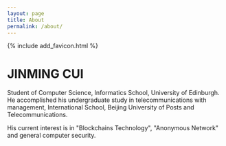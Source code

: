 ```yaml
---
layout: page
title: About
permalink: /about/
---
```

{% include add_favicon.html %}

# JINMING CUI

Student of Computer Science, Informatics School, University of Edinburgh. He accomplished his undergraduate study in telecommunications with management, International School, Beijing University of Posts and Telecommunications. 

His current interest is in "Blockchains Technology", "Anonymous Network" and general computer security.